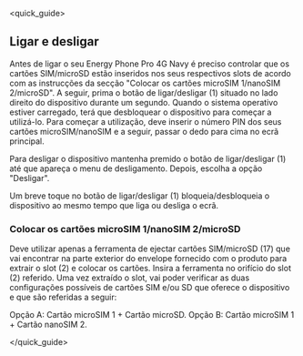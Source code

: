 <quick_guide>
## Ligar e desligar

Antes de ligar o seu Energy Phone Pro 4G Navy é preciso controlar que os cartões SIM/microSD estão inseridos nos seus respectivos slots de acordo com as instrucções da secção "Colocar os cartões microSIM 1/nanoSIM 2/microSD". A seguir, prima o botão de ligar/desligar (1) situado no lado direito do dispositivo durante um segundo. Quando o sistema operativo estiver carregado, terá que desbloquear o dispositivo para começar a utilizá-lo. Para começar a utilização, deve inserir o número PIN dos seus cartões microSIM/nanoSIM e a seguir, passar o dedo para cima no ecrã principal.

Para desligar o dispositivo mantenha premido o botão de ligar/desligar (1) até que apareça o menu de desligamento. Depois, escolha a opção "Desligar".

Um breve toque no botão de ligar/desligar (1) bloqueia/desbloqueia o dispositivo ao mesmo tempo que liga ou desliga o ecrã.

### Colocar os cartões microSIM 1/nanoSIM 2/microSD

Deve utilizar apenas a ferramenta de ejectar cartões SIM/microSD (17) que vai encontrar na parte exterior do envelope fornecido com o produto para extrair o slot (2) e colocar os cartões.  Insira a ferramenta no orifício do slot (2) referido. Uma vez extraído o slot, vai poder verificar as duas configurações possíveis de cartões SIM e/ou SD que oferece o dispositivo e que são referidas a seguir:

Opção A: Cartão microSIM 1 + Cartão microSD. Opção B: Cartão microSIM 1 + Cartão nanoSIM 2.

</quick_guide>

